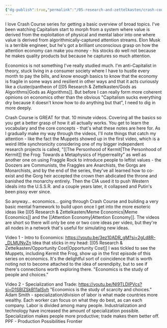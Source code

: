 ```yaml
---
{"dg-publish":true,"permalink":"/05-research-and-zettelkasten/crash-course-economics/"}
---
```


I love Crash Course series for getting a basic overview of broad topics.  I've been watching Capitalism start to morph from a system where value is derived from the exploitation of physical and mental labor into one where value is derived from algorithmically-captured attention streams. Elon Musk is a terrible engineer, but he's got a brilliant unconscious grasp on how the attention economy can make you money - his stocks do well not because he makes quality products but because he captures so much attention.  

Economics is not something I've really studied much.  I'm anti-Capitalist in theory, stuck living in a consumer society where I have to hustle every month to pay the bills, and know enough basics to know that the economy is fragile in some ways and resilient in other ways and that it acts curiously like a cluster/pantheon of [[05 Research & Zettelkasten/Gods as Algorithms\|Gods as Algorithms]].  But before I can really form more coherent opinions on economics other than the obvious "Capitalism sucks everything dry because it doesn't know how to do anything but that", I need to dig in more deeply.

Crash Course is GREAT for that.  10 minute videos.  Covering all the basics so you get a better grasp of how it all actually works.  You get to learn the vocabulary and the core concepts - that's what these notes are here for.  As I gradually make my way through the videos, I'll note things that catch my attention - like the fact the Muppets showed up in the first video, which is a weird little synchronicity considering one of my bigger independent research projects is called, "[[The Personhood of Kermit\|The Personhood of Kermit]] the Frog: Towards a Metaphysics of Hyperreality" as well as another one on using Fraggle Rock to introduce people to leftist values - the Doozers are Communists, the Fraggles are Anarchists, the Gorgs are Monarchists, and by the end of the series, they've all learned how to co-exist and the Gorg heir accepted the crown then abdicated the throne and banished the monarchy entirely.  Then the CIA used it to push Western ideals into the U.S.S.R. and a couple years later, it collapsed and Putin's been pissy ever since.

So anyway... economics... going through Crash Course and building a very basic mental framework to build upon once I get into the more esoteric ideas like [[05 Research & Zettelkasten/Meme Economics\|Meme Economics]] and the [[Attention Economy\|Attention Economy]].  The videos are short so there will only be one or two core ideas per video, but they're all nodes in a network that's useful for simulating new ideas.

Video 1 - Intro to Economics: https://youtu.be/3ez10ADR_gM?si=2gLd8R-_DLMUNvZn 
Idea that sticks in my head: [[05 Research & Zettelkasten/Opportunity Cost\|Opportunity Cost]]
I was tickled to see the Muppets, including Kermit the Frog, show up in the first episode of this series on economics.  It's the delightful sort of coincidence that is worth noting not to become attached to the idea of serendipity, but to see if there's connections worth exploring there.
"Economics is the study of people and choices." 

Video 2 - Specialization and Trade: https://youtu.be/NI9TLDIPVcs?si=D1SBIZSkB11aISvh
"Economics is the study of scarcity and choices."
Adam Smith - specialization/division of labor is what made countries more wealthy.  Each worker can focus on what they do best, as can each company.  Labor is divided among many people.  Industrialization and technology have increased the amount of specialization possible.  Specialization makes people more productive; trade makes them better off.
PPF - Production Possibilities Frontier


